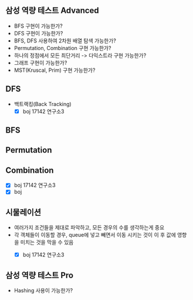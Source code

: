 ## 삼성 역량 테스트 Advanced
- BFS 구현이 가능한가?
- DFS 구현이 가능한가?
- BFS, DFS 사용하여 2차원 배열 탐색 가능한가?
- Permutation, Combination 구현 가능한가?
- 하나의 정점에서 모든 최단거리 -> 다익스트라 구현 가능한가?
- 그래프 구현이 가능한가?
- MST(Kruscal, Prim) 구현 가능한가?

## DFS
- 백트랙킹(Back Tracking)
  - [x] boj 17142 연구소3
## BFS
## Permutation
## Combination
- [x] boj 17142 연구소3
- [x] boj 
## 시물레이션
- 여러가지 조건들을 제대로 파악하고, 모든 경우의 수를 생각하는게 중요
- 각 객체들이 이동할 경우, queue에 넣고 빼면서 이동 시키는 것이 이 후 값에 영향을 미치는 것을 막을 수 있음
  - [x] boj 17142 연구소3
  
  
## 삼성 역량 테스트 Pro
- Hashing 사용이 가능한가?
